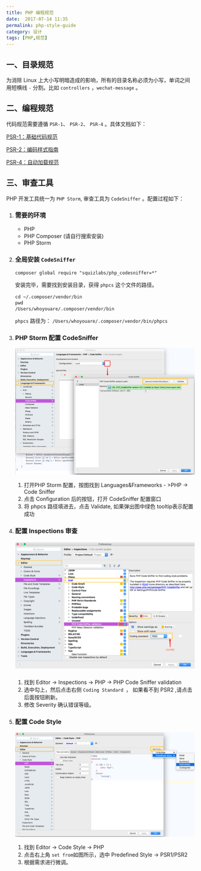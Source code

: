 ```yaml
---
title: PHP 编程规范
date:  2017-07-14 11:35
permalink: php-style-guide
category: 设计 
tags: [PHP,规范]
---
```


## 一、目录规范

为消除 Linux 上大小写明暗造成的影响，所有的目录名称必须为小写，单词之间用短横线 `-`  分割。比如 `controllers` ，`wechat-message` 。

## 二、编程规范

代码规范需要遵循 `PSR-1`、 `PSR-2`、 `PSR-4` 。具体文档如下：

[PSR-1：基础代码规范](https://segmentfault.com/a/1190000004645035)

[PSR-2：编码样式指南](https://segmentfault.com/a/1190000004649320)

[PSR-4：自动加载规范](https://segmentfault.com/a/1190000004649329)

## 三、审查工具

PHP 开发工具统一为 `PHP Storm`, 审查工具为 `CodeSniffer` 。配置过程如下：

1. ### 需要的环境

   - PHP
   - PHP Composer (请自行搜索安装)
   - PHP Storm

2. ### 全局安装 `CodeSniffer`

   ```shell
   composer global require "squizlabs/php_codesniffer=*"
   ```

   安装完毕，需要找到安装目录，获得 `phpcs` 这个文件的路径。

   ```shell
   cd ~/.composer/vendor/bin
   pwd
   /Users/whoyouare/.composer/vendor/bin
   ```

   `phpcs` 路径为： `/Users/whoyouare/.composer/vendor/bin/phpcs`

3. ### PHP Storm 配置 CodeSniffer

   ![codeSniffer](../assets/images/code-sniffer-1.png)

   

   1. 打开PHP Storm 配置，按图找到 Languages&Frameworks - >PHP -> Code Sniffer
   2. 点击 Configuration 后的按钮，打开 CodeSniffer 配置窗口
   3. 将 phpcs 路径填进去，点击 Validate, 如果弹出图中绿色 tooltip表示配置成功

4. ### 配置 Inspections 审查

   ##### ![codeInspections](../assets/images/code-sniffer-2.png)

   1. 找到 Editor -> Inspections -> PHP -> PHP Code Sniffer validation
   2. 选中勾上，然后点击右侧 `Coding Standard `， 如果看不到 PSR2 ,请点击后面按钮刷新。
   3. 修改 Severity 确认错误等级。

5. ### 配置 Code Style

   ![codeStyle](../assets/images/code-sniffer-5.png)

   

   1. 找到 Editor -> Code Style -> PHP
   2. 点击右上角 `set from`如图所示，选中 Predefined Style -> PSR1/PSR2
   3. 根据需求进行微调。

   